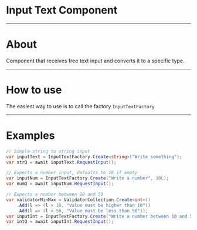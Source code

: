 # Input Text Component
---
# About

Component that receives free text input and converts it to a specific type.

---
# How to use

The easiest way to use is to call the factory `InputTextFactory`

---
# Examples

```C#
// Simple string to string input
var inputText = InputTextFactory.Create<string>("Write something");
var strQ = await inputText.RequestInput();

// Expects a number input, defaults to 10 if empty
var inputNum = InputTextFactory.Create("Write a number", 10L);
var numQ = await inputNum.RequestInput();

// Expects a number between 10 and 50
var validatorMinMax = ValidatorCollection.Create<int>()
    .Add(l => (l > 10, "Value must be higher than 10"))
    .Add(l => (l < 50, "Value must be less than 50"));
var inputInt = InputTextFactory.Create("Write a number between 10 and 50", 0, validatorMinMax);
var intQ = await inputInt.RequestInput();
```